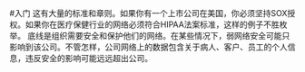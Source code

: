#入门
这有大量的标准和章则。如果你有一个上市公司在美国，你必须坚持SOX授权。如果你在医疗保健行业的网络必须符合HIPAA法案标准，这样的例子不胜枚举。
   底线是组织需要安全和保护他们的网络。在某些情况下，弱网络安全可能只影响到该公司。不管怎样，公司网络上的数据包含关于病人、客户、员工的个人信息，违反安全的影响可能远远超出公司。
